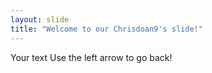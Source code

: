 ```yaml
---
layout: slide
title: "Welcome to our Chrisdoan9's slide!"
---
```

Your text
Use the left arrow to go back!
